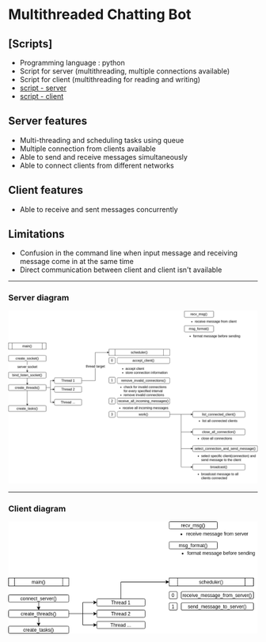 # Multithreaded Chatting Bot

## [Scripts]
 * Programming language : python 
 * Script for server (multithreading, multiple connections available) 
 * Script for client (multithreading for reading and writing)
 * [script - server](https://github.com/seonwoo960000/skill_stack/blob/main/Chatting%20Bot/scripts/multiserver.py) 
 * [script - client](https://github.com/seonwoo960000/skill_stack/blob/main/Chatting%20Bot/scripts/multiclient.py)

## Server features
 * Multi-threading and scheduling tasks using queue 
 * Multiple connection from clients available
 * Able to send and receive messages simultaneously 
 * Able to connect clients from different networks 

## Client features
 * Able to receive and sent messages concurrently 

## Limitations
 * Confusion in the command line when input message and receiving message come in at the same time
 * Direct communication between client and client isn't available 
*************************************************************************************************************************************
### Server diagram
![Flowchart](diagrams/chatBotServer.png)
*************************************************************************************************************************************
### Client diagram
![Flowchart](diagrams/chatBotClient.png)
